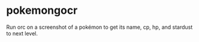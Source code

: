 # pokemongocr
Run orc on a screenshot of a pokémon to get its name, cp, hp, and stardust to next level.
